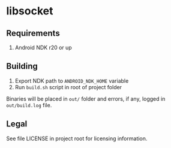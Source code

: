 # libsocket

## Requirements

1. Android NDK r20 or up

## Building

1. Export NDK path to `ANDROID_NDK_HOME` variable
2. Run `build.sh` script in root of project folder

Binaries will be placed in `out/` folder and errors, if any, logged in `out/build.log`
file.

## Legal

See file LICENSE in project root for licensing information.
